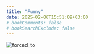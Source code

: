 ```yaml
---
title: "Funny"
date: 2025-02-06T15:51:09+03:00
# bookComments: false
# bookSearchExclude: false
---
```



![forced_to](/forced_to.jpeg)


